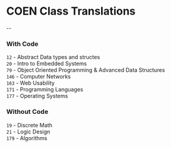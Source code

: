 # COEN Class Translations
--
### With Code
`12` - Abstract Data types and structes  
`20` - Intro to Embedded Systems  
`79` - Object Oriented Programming & Advanced Data Structures  
`146` - Computer Networks  
`163` - Web Usability  
`171` - Programming Languages  
`177` - Operating Systems


### Without Code
`19` - Discrete Math  
`21` - Logic Design  
`179` - Algorithms


